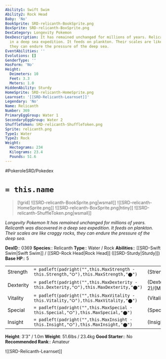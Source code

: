 ```yaml
---
Ability1: Swift Swim
Ability2: Rock Head
Baby: 'No'
BookSprite: SRD-relicanth-BookSprite.png
BoxSprite: SRD-relicanth-BoxSprite.png
DexCategory: Longevity Pokemon
DexDescription: It has remained unchanged for millions of years. Relicanth was discovered
  in a deep sea expedition. It feeds on plankton. Their scales are like craggy rocks,
  they can endure the pressure of the deep sea.
EventAbilities: ''
Evolutions: []
GenderType: ''
HasForm: 'No'
Height:
  Deimeters: 10
  Feet: 3.3
  Meters: 1.0
HiddenAbility: Sturdy
HomeSprite: SRD-relicanth-HomeSprite.png
Learnset: '[[SRD-Relicanth-Learnset]]'
Legendary: 'No'
Name: Relicanth
Number: 369
PrimaryEggGroup: Water 1
SecondaryEggGroup: Water 2
ShuffleToken: SRD-relicanth-ShuffleToken.png
Sprite: relicanth.png
Type1: Water
Type2: Rock
Weight:
  Hectograms: 234
  Kilograms: 23.4
  Pounds: 51.6
---
```


#PokeroleSRD/Pokedex

# `= this.name`

> [!grid]
> ![[SRD-relicanth-BookSprite.png|wsmall]]
> ![[SRD-relicanth-HomeSprite.png]]
> ![[SRD-relicanth-BoxSprite.png|htiny]]
> ![[SRD-relicanth-ShuffleToken.png|wsmall]]


*Longevity Pokemon*
*It has remained unchanged for millions of years. Relicanth was discovered in a deep sea expedition. It feeds on plankton. Their scales are like craggy rocks, they can endure the pressure of the deep sea.*

**DexID**:: 0369
**Species**:: Relicanth
**Type**:: Water / Rock
**Abilities**:: [[SRD-Swift Swim|Swift Swim]] / [[SRD-Rock Head|Rock Head]] ([[SRD-Sturdy|Sturdy]])
**Base HP**:: 5

|           |                                                                                        |                                          |
| --------- | -------------------------------------------------------------------------------------- | ---------------------------------------- |
| Strength  | `= padleft(padright("",this.MaxStrength - this.Strength,"⭘"),this.MaxStrength,"⬤")`    | (Strength::2)/(MaxStrength::5)   |
| Dexterity | `= padleft(padright("",this.MaxDexterity - this.Dexterity,"⭘"),this.MaxDexterity,"⬤")` | (Dexterity:: 2)/(MaxDexterity::4) |
| Vitality  | `= padleft(padright("",this.MaxVitality - this.Vitality,"⭘"),this.MaxVitality,"⬤")`    | (Vitality::3)/(MaxVitality::7)   |
| Special   | `= padleft(padright("",this.MaxSpecial - this.Special,"⭘"),this.MaxSpecial,"⬤")`       | (Special::2)/(MaxSpecial::4)     |
| Insight   | `= padleft(padright("",this.MaxInsight - this.Insight,"⭘"),this.MaxInsight,"⬤")`       | (Insight::2)/(MaxInsight::4)     |

**Height**: 3'3" / 1.0m
**Weight**: 51.6lbs / 23.4kg
**Good Starter**:: No
**Recommended Rank**:: Amateur

![[SRD-Relicanth-Learnset]]